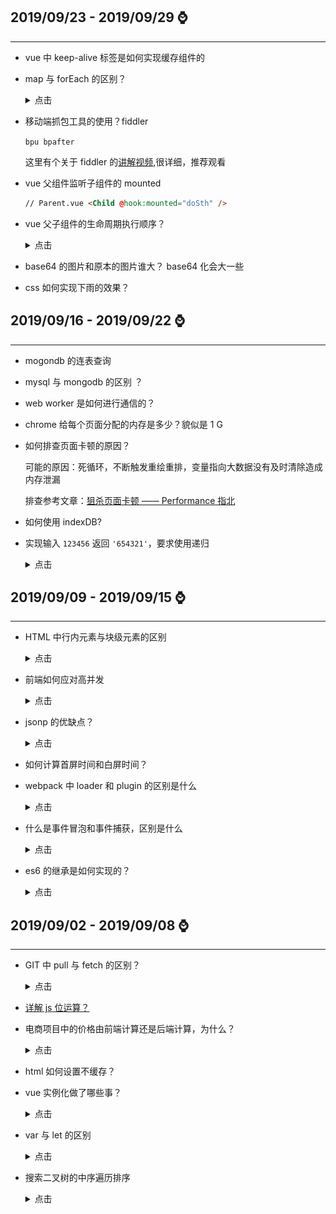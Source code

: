 ## **2019/09/23 - 2019/09/29** :watch:

---

- vue 中 keep-alive 标签是如何实现缓存组件的

- map 与 forEach 的区别？

  <details>
  <summary>点击</summary>

  都是遍历，只不过 map 方法是将数组进行一次遍历操作后返回一个新数组，原数组并没有变化

  </details>

- 移动端抓包工具的使用？fiddler

  `bpu bpafter`

  这里有个关于 fiddler 的[讲解视频](https://www.bilibili.com/video/av58454086?p=19),很详细，推荐观看

- vue 父组件监听子组件的 mounted

  ```html
  // Parent.vue <Child @hook:mounted="doSth" />
  ```

- vue 父子组件的生命周期执行顺序？

  <details>
  <summary>点击</summary>

  加载渲染过程:

  `父beforeCreate->父created->父beforeMount->子beforeCreate->子created->子beforeMount->子mounted->父mounted。`

  组件更新过程：

  `父beforeUpdate->子beforeUpdate->子updated->父updated`

  销毁过程:

  `父beforeDestroy->子beforeDestroy->子destroyed->父destroyed`

  </details>

- base64 的图片和原本的图片谁大？ base64 化会大一些

- css 如何实现下雨的效果？

## **2019/09/16 - 2019/09/22** :watch:

---

- mogondb 的连表查询

- mysql 与 mongodb 的区别 ？

- web worker 是如何进行通信的？

- chrome 给每个页面分配的内存是多少？貌似是 1 G

- 如何排查页面卡顿的原因？

  可能的原因：死循环，不断触发重绘重排，变量指向大数据没有及时清除造成内存泄漏

  排查参考文章：[狙杀页面卡顿 —— Performance 指北](https://juejin.im/post/5b65105f5188251b134e9778)

- 如何使用 indexDB?

- 实现输入 `123456` 返回 `'654321'`，要求使用递归

  <details>
  <summary>点击</summary>

  ```js
  function reversal(num) {
    if (num < 10) return num + '';
    let value = (num / 10) | 0;
    let cha = num % 10;
    return `${cha}${reversal(value)}`;
  }
  ```

  </details>

## **2019/09/09 - 2019/09/15** :watch:

---

- HTML 中行内元素与块级元素的区别

  <details>
  <summary>点击</summary>

  行内元素水平排列，块级元素垂直排列。

  行内元素不可以设置宽高，宽度高度随文本内容的变化而变化，但是可以设置行高（line-height），同时在设置外边距 margin 上下无效，左右有效，内填充 padding 上下无效，左右有效；块级元素可以设置宽高，并且宽度高度以及外边距，内填充都可随意控制。

  </details>

- 前端如何应对高并发

  <details>
  <summary>点击</summary>

  1. 减少 http 请求，如按钮防抖

  2. 启用浏览器缓存

  3. 压缩静态资源，开启 gzip

  4. cdn 加速

  5. 独立图片服务器

  </details>

- jsonp 的优缺点？

  <details>
  <summary>点击</summary>

  JSONP 的优点是：它不像 XMLHttpRequest 对象实现的 Ajax 请求那样受到同源策略的限制；它的兼容性更好，在更加古老的浏览器中都 可以运行，不需要 XMLHttpRequest 或 ActiveX 的支持；并且在请求完毕后可以通过调用 callback 的方式回传结果。

  JSONP 的缺点则是：它只支持 GET 请求而不支持 POST 等其它类型的 HTTP 请求；它只支持跨域 HTTP 请求这种情况，不能解决不同域的两个页面之间如何进行 JavaScript 调用的问题。

  </details>

* 如何计算首屏时间和白屏时间？

* webpack 中 loader 和 plugin 的区别是什么

  <details>
  <summary>点击</summary>

  loader 一般是将某个语法统一处理为统一的语法

  plugin 一般是在打包前或打包后对结果进行再次操作

  </details>

* 什么是事件冒泡和事件捕获，区别是什么

  <details>
  <summary>点击</summary>

  事件冒泡可以形象地比喻为把一颗石头投入水中，泡泡会一直从水底冒出水面。也就是说，事件会从最内层的元素开始发生，一直向上传播，直到 document 对象。与事件冒泡相反，事件捕获会从最外层开始发生，直到最具体的元素。

  </details>

- es6 的继承是如何实现的？

  <details>
  <summary>点击</summary>

  简单的说：

  ```js
  subClass.prototype.__proto__ = superClass.prototype;

  subClass.__proto__ = superClass;
  ```

  那为什么这样一倒腾，它就实现了继承了呢?

  首先 `subClass.prototype.__proto__ = superClass.prototype` 保证了 `c instanceof Parent` 是 `true` , Child 的实例可以访问到父类的属性，包括内部属性，以及原型属性。其次，`subClass.__proto__ = superClass`，保证了 `Child.height` 也能访问到，也就是静态方法。

  </details>

## **2019/09/02 - 2019/09/08** :watch:

---

- GIT 中 pull 与 fetch 的区别？

  <details>
  <summary>点击</summary>

  使用 git fetch 更新代码，本地的库中 master 的 commitID 不变，还是等于 1。但是与 git 上面关联的那个 `orign/master` 的 commit ID 变成了 2。这时候我们本地相当于存储了两个代码的版本号，我们还要通过 merge 去合并这两个不同的代码版本，如果这两个版本都修改了同一处的代码，这时候 merge 就会出现冲突，然后我们解决冲突之后就生成了一个新的代码版本。

  这时候本地的代码版本可能就变成了 commit ID=3，即生成了一个新的代码版本。

  git pull 更新代码的话就比较简单暴力了,使用 git pull 的会将本地的代码更新至远程仓库里面最新的代码版本,看起来像 `git fetch + get merge`，但是根据 commit ID 来看的话，他们实际的实现原理是不一样的(commit id 覆盖了远程的)。

  ```
  不要用git pull，用git fetch和git merge代替它。

  git pull的问题是它把过程的细节都隐藏了起来，以至于你不用去了解git中各种类型分支的区别和使用方法。当然，多数时候这是没问题的，但一旦代码有问题，你很难找到出错的地方。看起来git pull的用法会使你吃惊，简单看一下git的使用文档应该就能说服你。

  将下载（fetch）和合并（merge）放到一个命令里的另外一个弊端是，你的本地工作目录在未经确认的情况下就会被远程分支更新。当然，除非你关闭所有的安全选项，否则git pull在你本地工作目录还不至于造成不可挽回的损失，但很多时候我们宁愿做的慢一些，也不愿意返工重来。

  ```

  </details>

- [详解 js 位运算？](https://github.com/zxpsuper/daily-question/blob/master/front_end/javascript/详解javascript位运算.md)

- 电商项目中的价格由前端计算还是后端计算，为什么？

  <details>
  <summary>点击</summary>

  如购物车的价格，由前端计算显示，能提高用户体验；

  订单实际价格应由后端进行计算，如果由前端进行计算，可能出现代码注入修改价格，或者是伪装用户身份提交极低的价格生成订单，或者是拦截请求修改请求的价格参数，这些都是很危险的。

  所以显示由前端进行计算，实际价格应由后端进行计算，这样会出现一个问题：如果前端计算不正确该怎么办？此时想到的办法就是在前端计算完价格后显示给用户，然后调用后台接口计算价格判断是否有误，再进行抉择。

  </details>

- html 如何设置不缓存？

- vue 实例化做了哪些事？

  <details>
  <summary>点击</summary>

  可以参考文章：[《实例化 vue 发生了什么》](https://segmentfault.com/a/1190000012835456), [《如何解释 vue 的生命周期才能令面试官满意？》](https://zhuanlan.zhihu.com/p/79464753)
  ![](https://github.com/zxpsuper/daily-question/blob/master/image/vue_instance_source.png)

  </details>

- var 与 let 的区别

  <details>
  <summary>点击</summary>

  1. 可以用 let 定义块级作用域变量
  2. let 没有变量提升与暂时性死区
  3. let 变量不能重复声明

  </details>

- 搜索二叉树的中序遍历排序

  <details>
  <summary>点击</summary>
    
  对于任意一个节点，先遍历他的左子树，再遍历本身，再遍历右子树，最后得到一个升序的数组

  ```js
  function Node(val) {
    this.left = null;
    this.right = null;
    this.value = val;
  }

  function generateBST(root, array) {
    var length = array.length;

    for (var i = 1; i < length; i++) {
      insertNode(root, array[i]);
    }
  }

  function insertNode(node, value) {
    if (value < node.value) {
      if (node.left === null) {
        node.left = new Node(value);
      } else {
        node = node.left;
        insertNode(node, value);
      }
    } else {
      if (node.right === null) {
        node.right = new Node(value);
      } else {
        node = node.right;
        insertNode(node, value);
      }
    }
  }

  var array = [2, 3, 4, 12, 3, 54, 6, 7, 1];
  var root = new Node(array[0]);

  generateBST(root, array);

  // 中序遍历
  function inorderSearch(root) {
    var array = [];

    _inorderSearch(root, array);
    return array;
  }

  function _inorderSearch(node, array) {
    if (!node) {
      return;
    }
    _inorderSearch(node.left, array);
    array.push(node.value);
    _inorderSearch(node.right, array);
  }
  console.log(root);
  console.log(inorderSearch(root));
  ```

  </details>
